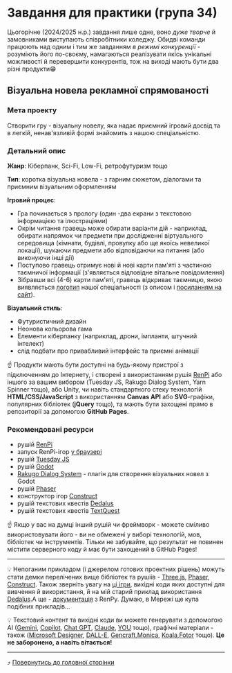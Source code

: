 # Завдання для практики (група 34)

Цьогорічне (2024/2025 н.р.) завдання лише одне, воно *дуже творче* й замовниками виступають співробітники коледжу. Обидві команди працюють над одним і тим же завданням *в режимі конкуренції* - розуміють його по-своєму, намагаються реалізувати якісь унікальні можливості й перевершити конкурентів, тож на виході мають бути два різні продукти😁 

## Візуальна новела рекламної спрямованості

### Мета проекту

Створити гру - візуальну новелу, яка надає приємний ігровий досвід та в легкій, ненав'язливій формі знайомить з нашою спеціальністю. 

### Детальний опис

**Жанр**: Кіберпанк, Sci-Fi, Low-Fi, ретрофутуризм тощо

**Тип**: коротка візуальна новела - з гарним сюжетом, діалогами та приємним візуальним оформленням

**Ігровий процес**:
* Гра починається з прологу (один -два екрани з текстовою інформацією та ілюстраціями)
* Окрім читання гравець може обирати варіанти дій - наприклад, обирати напрямок чи предмети при дослідженні віртуального середовища (кімнати, будівлі, провулку або ще якоїсь невеликої локації), шукаючи предмети або відповідаючи на питання (або виконуючи інші дії)
* Поступово гравець отримує нові й нові карти пам'яті з частиною таємничої інформації (з'являється відповідне вітальне повідомлення)
* Зібравши всі (4-6) карти пам'яті, гравець відкриває таємницю, якою виявляється [логотип](images/SE-logo-transparent.png) нашої спеціальності (з описом і [посиланням на сайт](https://sites.google.com/polytechnic.co.cc/main/%D0%B3%D0%BE%D0%BB%D0%BE%D0%B2%D0%BD%D0%B0/%D1%81%D0%BF%D0%B5%D1%86%D1%96%D0%B0%D0%BB%D1%96%D0%B7%D0%B0%D1%86%D1%96%D1%97?authuser=0#h.ho48gail8chq)).

**Візуальний стиль**:

* Футуристичний дизайн
* Неонова кольорова гама
* Елементи кіберпанку (наприклад, дрони, імпланти, штучний інтелект)
* слід подбати про привабливий інтерфейс та приємні анімації

☝️ Продукти мають бути доступні на будь-якому пристрої з підключенням до Інтернету, і створені з використанням рушія [RenPi](https://www.renpy.org/) або іншого за вашим вибором (Tuesday JS, Rakugo Dialog System, Yarn Spinner тощо), або Unity, чи навіть стандартного стеку технологій **HTML/CSS/JavaScript** з використанням **Canvas API** або **SVG**-графіки, популярних бібліотек (**jQuery** тощо), та мають бути захощені прямо в репозиторії за допомогою **GitHub Pages**.

### Рекомендовані ресурси
* рушій [RenPi](https://www.renpy.org/)
* запуск RenPi-ігор [у браузері](https://www.renpy.org/doc/html/web.html)
* рушій [Tuesday JS](https://github.com/Kirilllive/tuesday-js)
* рушій [Godot](https://godotengine.org/)
* [Rakugo Dialog System](https://github.com/rakugoteam/Rakugo-Dialogue-System) - плагін для створення візуальних новел з Godot
* рушій [Phaser](https://phaser.io/)
* конструктор ігор [Construct](https://www.construct.net/en)
* рушій текстових квестів [Dedalus](https://github.com/pistacchio/Dedalus)
* рушій текстових квестів [TextQuest](https://textquest.io/)

☝️ Якщо у вас на думці інший рушій чи фреймворк - можете сміливо використовувати його - ви не обмежені у виборі технологій, мов, бібліотек чи інструментів. Тільки не забувайте, що результат не повинен містити серверного коду й має бути захощений в GitHub Pages!

---

💡 Непоганим прикладом (і джерелом готових проектних рішень) можуть стати демки перелічених вище бібліотек та рушіів - [Three.js](https://threejs.org/), [Phaser](https://labs.phaser.io/index.html?dir=games/&q=), [Construct](https://editor.construct.net/#open=vehicle-switching). Також зверніть увагу на [ці ігри](https://devsnap.me/three-js-games), вихідні коди яких доступні для вивчення й використання, й на мій старий приклад використання [Dedalus](https://github.com/liketaurus/IF-Dedalus?tab=readme-ov-file).А ще - [документація](https://www.renpy.org/wiki/renpy/rus/doc/tutorials/%D0%A0%D1%83%D0%BA%D0%BE%D0%B2%D0%BE%D0%B4%D1%81%D1%82%D0%B2%D0%BE_%D0%B4%D0%BB%D1%8F_%D0%BD%D0%B0%D1%87%D0%B8%D0%BD%D0%B0%D1%8E%D1%89%D0%B8%D1%85) з RenPy. Думаю, в Мережі ще купа подібних прикладів...

💡 Текстовий контент та вихідні коди ви можете генерувати з допомогою AI ([Gemini](https://gemini.google.com/), [Copilot](https://copilot.microsoft.com/), [Chat GPT](https://chat.openai.com/), [Claude](https://claude.ai/), [YOU](https://you.com/) тощо), графічні матеріали - також ([Microsoft Designer](https://designer.microsoft.com/), [DALL-E](https://labs.openai.com/), [Gencraft](https://labs.openai.com/),[Monica](https://monica.im/image-tools/ai-image-generator-from-text), [Koala](https://koala.sh/tools/free-ai-stock-image-generator),[Fotor](https://www.fotor.com/ai-image-generator/) тощо). **Це не заборонено, а навіть вітається!**

---

⤴️ [Повернутись до головної сторінки](index.md)

